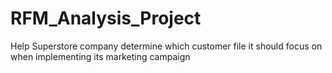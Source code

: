 # RFM_Analysis_Project
Help Superstore company determine which customer file it should focus on when implementing its marketing campaign
